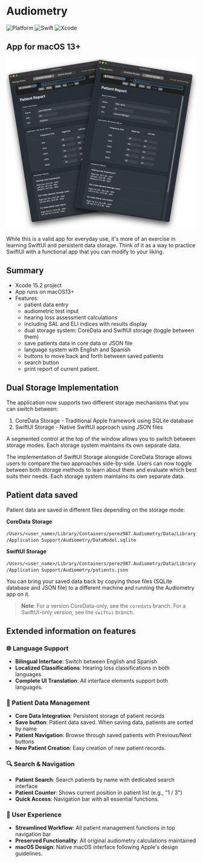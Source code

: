 # Audiometry

![Platform](https://img.shields.io/badge/macOS-13+-orange.svg)
![Swift](https://img.shields.io/badge/Swift-5-color=9494ff.svg)
![Xcode](https://img.shields.io/badge/Xcode-15.2+-lavender.svg)
<!-- ![Downloads](https://img.shields.io/github/downloads/perez987/Audiometry/total?label=Downloads&color=9494ff) -->

## App for macOS 13+

<img src="Images/Main-window-dual.png" width="640px">

While this is a valid app for everyday use, it's more of an exercise in learning SwiftUI and persistent data storage. Think of it as a way to practice SwiftUI with a functional app that you can modify to your liking.

## Summary

- Xcode 15.2 project
- App runs on macOS13+
- Features:
  - patient data entry
  - audiometric test input
  - hearing loss assessment calculations
  - including SAL and ELI indices with results display
  - dual storage system: CoreData and SwiftUI storage (toggle between them)
  - save patients data in core data or JSON file
  - language system with English and Spanish
  - buttons to move back and forth between saved patients
  - search button
  - print report of current patient. 

## Dual Storage Implementation

The application now supports two different storage mechanisms that you can switch between:

1. CoreData Storage - Traditional Apple framework using SQLite database
2. SwiftUI Storage - Native SwiftUI approach using JSON files

A segmented control at the top of the window allows you to switch between storage modes. Each storage system maintains its own separate data.

The implementation of SwiftUI Storage alongside CoreData Storage allows users to compare the two approaches side-by-side. Users can now toggle between both storage methods to learn about them and evaluate which best suits their needs. Each storage system maintains its own separate data.

## Patient data saved
  
Patient data are saved in different files depending on the storage mode:

**CoreData Storage**

`/Users/<user_name>/Library/Containers/perez987.Audiometry/Data/Library/Application Support/Audiometry/DataModel.sqlite`

**SwiftUI Storage**

`/Users/<user_name>/Library/Containers/perez987.Audiometry/Data/Library/Application Support/Audiometry/patients.json`

You can bring your saved data back by copying those files (SQLite database and JSON file) to a different machine and running the Audiometry app on it.

> **Note**: For a version CoreData-only, see the `coredata` branch. For a SwiftUI-only version, see the `swiftui` branch.

## Extended information on features
  
### 🌐 Language Support

- **Bilingual Interface**: Switch between English and Spanish
- **Localized Classifications**: Hearing loss classifications in both languages
- **Complete UI Translation**: All interface elements support both languages.

### 💾 Patient Data Management

- **Core Data Integration**: Persistent storage of patient records
- **Save button**: Patient data saved. When saving data, patients are sorted by name
- **Patient Navigation**: Browse through saved patients with Previous/Next buttons
- **New Patient Creation**: Easy creation of new patient records.

### 🔍 Search & Navigation

- **Patient Search**: Search patients by name with dedicated search interface
- **Patient Counter**: Shows current position in patient list (e.g., "1 / 3")
- **Quick Access**: Navigation bar with all essential functions.

### 🏥 User Experience

- **Streamlined Workflow**: All patient management functions in top navigation bar
- **Preserved Functionality**: All original audiometry calculations maintained
- **macOS Design**: Native macOS interface following Apple's design guidelines.

